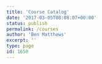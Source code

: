 ```yaml
---
title: 'Course Catalog'
date: '2017-03-05T08:08:07+00:00'
status: publish
permalink: /courses
author: 'Ben Matthews'
excerpt: ''
type: page
id: 1650
---
```

<!DOCTYPE html PUBLIC "-//W3C//DTD HTML 4.0 Transitional//EN" "http://www.w3.org/TR/REC-html40/loose.dtd">
<?xml encoding="UTF-8">
